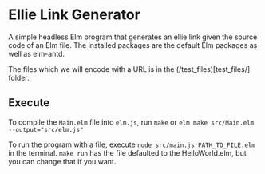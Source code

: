 # Ellie Link Generator

A simple headless Elm program that generates an ellie link given the source code of an Elm file. The installed packages are the default Elm packages as well as elm-antd.

The files which we will encode with a URL is in the (/test_files)[test_files/] folder. 

## Execute

To compile the `Main.elm` file into `elm.js`, run `make` or `elm make src/Main.elm --output="src/elm.js"`

To run the program with a file, execute `node src/main.js PATH_TO_FILE.elm` in the terminal. 
`make run` has the file defaulted to the HelloWorld.elm, but you can change that if you want.